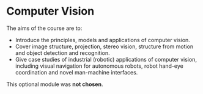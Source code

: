# Computer Vision

The aims of the course are to:
- Introduce the principles, models and applications of computer vision.
- Cover image structure, projection, stereo vision, structure from motion and object detection and recognition.
- Give case studies of industrial (robotic) applications of computer vision, including visual navigation for autonomous robots, robot hand-eye coordination and novel man-machine interfaces.

This optional module was **not chosen**.